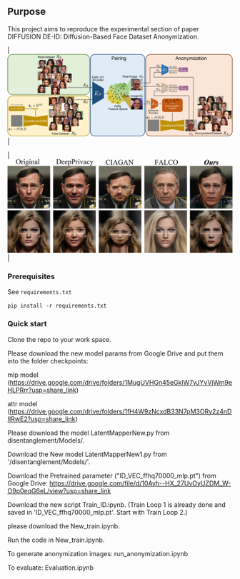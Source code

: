 ## Purpose

This project aims to reproduce the experimental section of paper DIFFUSION DE-ID: Diffusion-Based Face Dataset Anonymization.

| ![](imgs/Main_Structure1.jpg)  |

| ![](imgs/intro_figure1.jpg)  |

### Prerequisites

See `requirements.txt`

```
pip install -r requirements.txt
```

### Quick start

Clone the repo to your work space.

Please download the new model params from Google Drive and put them into the folder checkpoints:

mlp model (https://drive.google.com/drive/folders/1MugUVHGn45eGklW7vJYvVjWm9eHLPRrr?usp=share_link)

attr model (https://drive.google.com/drive/folders/1fH4W9zNcxdB33N7pM3ORy2z4nDIIRwE2?usp=share_link)

Please download the model LatentMapperNew.py from disentanglement/Models/.

Download the New model LatentMapperNew1.py from '/disentanglement/Models/'.

Download the Pretrained parameter ("ID_VEC_ffhq70000_mlp.pt") from Google Drive: https://drive.google.com/file/d/10Ayh--HX_27UvOyUZDM_W-O9p0eqG6eL/view?usp=share_link

Download the new script Train_ID.ipynb. (Train Loop 1 is already done and saved in 'ID_VEC_ffhq70000_mlp.pt'. Start with Train Loop 2.)

please download the New_train.ipynb.

Run the code in New_train.ipynb.

To generate anonymization images: run_anonymization.ipynb

To evaluate: Evaluation.ipynb



